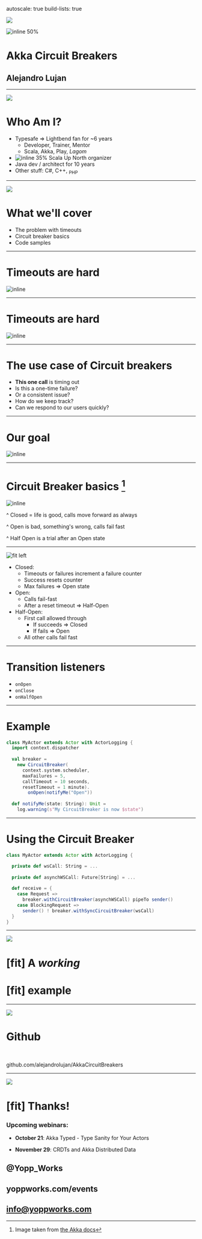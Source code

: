 autoscale: true
build-lists: true

![](images/working.jpg)

![inline 50%](images/yp.logo.white.png)

# Akka Circuit Breakers

## Alejandro Lujan

---

![](images/working.jpg)

# Who Am I?

- Typesafe => Lightbend fan for ~6 years
  - Developer, Trainer, Mentor
  - Scala, Akka, Play, *Lagom*
- ![inline 35%](images/sun.png) Scala Up North organizer 
- Java dev / architect for 10 years
- Other stuff: C#, C++, <sub>PHP</sub>

---

![](images/working.jpg)

# What we'll cover

- The problem with timeouts
- Circuit breaker basics
- Code samples

---

# Timeouts are hard

![inline](images/example-1.png)

---

# Timeouts are hard

![inline](images/example-2.png)

---

# The use case of Circuit breakers

- **This one call** is timing out
- Is this a one-time failure?
- Or a consistent issue?
- How do we keep track?
- Can we respond to our users quickly?

---

# Our goal

![inline](images/example-3.png)

---

# Circuit Breaker basics [^1]


![inline](images/circuit-breaker-states-2.png) 

[^1]: Image taken from [the Akka docs](http://doc.akka.io/docs/akka/2.4/common/circuitbreaker.html)

^ Closed = life is good, calls move forward as always

^ Open is bad, something's wrong, calls fail fast

^ Half Open is a trial after an Open state

---

![fit left](images/circuit-breaker-states-2.png) 

- Closed:
  - Timeouts or failures increment a failure counter
  - Success resets counter
  - Max failures => Open state
- Open:
  - Calls fail-fast
  - After a reset timeout => Half-Open
- Half-Open:
  - First call allowed through
    - If succeeds => Closed
    - If fails => Open
  - All other calls fail fast

---

# Transition listeners

- `onOpen`
- `onClose`
- `onHalfOpen`

---

# Example

```scala
class MyActor extends Actor with ActorLogging {
  import context.dispatcher
 
  val breaker =
    new CircuitBreaker(
      context.system.scheduler,
      maxFailures = 5,
      callTimeout = 10 seconds,
      resetTimeout = 1 minute).
        onOpen(notifyMe("Open"))
 
  def notifyMe(state: String): Unit =
    log.warning(s"My CircuitBreaker is now $state")
```

---

# Using the Circuit Breaker

```scala
class MyActor extends Actor with ActorLogging {

  private def wsCall: String = ...
  
  private def asynchWSCall: Future[String] = ...
 
  def receive = {
    case Request =>
      breaker.withCircuitBreaker(asynchWSCall) pipeTo sender()
    case BlockingRequest =>
      sender() ! breaker.withSyncCircuitBreaker(wsCall)
  }
}
```

---

![](images/working.jpg)

# [fit] A *working*
# [fit] **example**

---

![](images/working.jpg)

# Github

<br>

github.com/alejandrolujan/AkkaCircuitBreakers

---

![](images/working.jpg)

# [fit] Thanks!

### Upcoming webinars:

- **October 21**: Akka Typed - Type Sanity for Your Actors

- **November 29**: CRDTs and Akka Distributed Data

## @Yopp_Works
## yoppworks.com/events
## info@yoppworks.com